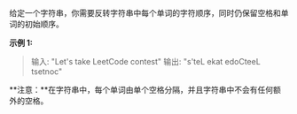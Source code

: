 给定一个字符串，你需要反转字符串中每个单词的字符顺序，同时仍保留空格和单词的初始顺序。

**示例 1:**

> 输入: "Let's take LeetCode contest"
> 输出: "s'teL ekat edoCteeL tsetnoc" 

**注意：**在字符串中，每个单词由单个空格分隔，并且字符串中不会有任何额外的空格。
